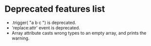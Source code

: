 # Deprecated features list

- .trigger( "a b c ") is deprecated.
- 'replace:attr' event is deprecated.
- Array attribute casts wrong types to an empty array, and prints the warning.